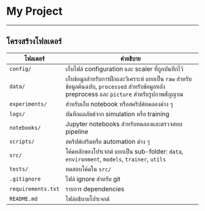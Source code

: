 # My Project
---

## โครงสร้างโฟลเดอร์

| โฟลเดอร์ | คำอธิบาย |
|-----------|-----------|
| `config/` | เก็บไฟล์ configuration และ scaler ที่ถูกบันทึกไว้ |
| `data/` | เก็บข้อมูลสำหรับการฝึกและวิเคราะห์ แยกเป็น `raw` สำหรับข้อมูลต้นฉบับ, `processed` สำหรับข้อมูลหลัง preprocess และ `picture` สำหรับรูปภาพสัญญาณ |
| `experiments/` | สำหรับเก็บ notebook หรือสคริปต์ทดลองต่าง ๆ |
| `logs/` | บันทึกผลลัพธ์จาก simulation หรือ training |
| `notebooks/` | Jupyter notebooks สำหรับทดลองและตรวจสอบ pipeline |
| `scripts/` | สคริปต์เสริมหรือ automation ต่าง ๆ |
| `src/` | โค้ดหลักของโปรเจกต์ แยกเป็น sub-folder: `data`, `environment`, `models`, `trainer`, `utils` |
| `tests/` | ทดสอบโค้ดใน `src/` |
| `.gitignore` | ไฟล์ ignore สำหรับ git |
| `requirements.txt` | รายการ dependencies |
| `README.md` | ไฟล์อธิบายโปรเจกต์ |
